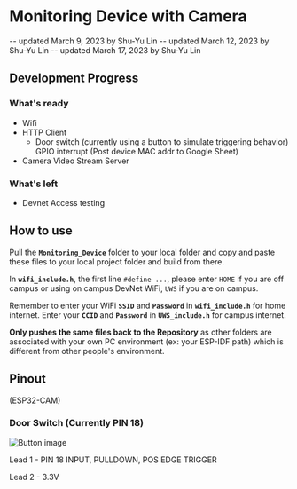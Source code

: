# Monitoring Device with Camera

-- updated March 9, 2023 by Shu-Yu Lin
-- updated March 12, 2023 by Shu-Yu Lin
-- updated March 17, 2023 by Shu-Yu Lin

## Development Progress

### What's ready

- Wifi
- HTTP Client
  - Door switch (currently using a button to simulate triggering behavior) GPIO interrupt (Post device MAC addr to Google Sheet)
- Camera Video Stream Server

### What's left

- Devnet Access testing

## How to use

Pull the **```Monitoring_Device```** folder to your local folder and copy and paste these files to your local project folder and build from there.

In **```wifi_include.h```**, the first line ``` #define ... ```, please enter ``` HOME ``` if you are off campus or using on campus DevNet WiFi, ``` UWS ``` if you are on campus.

Remember to enter your WiFi **```SSID```** and **```Password```** in **```wifi_include.h```** for home internet. Enter your **```CCID```** and **```Password```** in **```UWS_include.h```** for campus internet.

**Only pushes the same files back to the Repository** as other folders are associated with your own PC environment (ex: your ESP-IDF path) which is different from other people's environment.

## Pinout

(ESP32-CAM)

### Door Switch (Currently PIN 18)

![Button image](https://www.projecthub.in/wp-content/uploads/2019/12/pushbutton_diagram.png)

Lead 1 - PIN 18 INPUT, PULLDOWN, POS EDGE TRIGGER

Lead 2 - 3.3V
